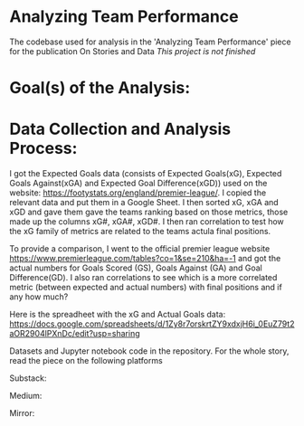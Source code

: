 # Analyzing Team Performance
The codebase used for analysis in the 'Analyzing Team Performance' piece for the publication On Stories and Data
*This project is not finished*

# Goal(s) of the Analysis:

# Data Collection and Analysis Process:
I got the Expected Goals data (consists of Expected Goals(xG), Expected Goals Against(xGA) and Expected Goal Difference(xGD)) used on the website: https://footystats.org/england/premier-league/. I copied the relevant data and put them in a Google Sheet. I then sorted xG, xGA and xGD and gave them gave the teams ranking based on those metrics, those made up the columns xG#, xGA#, xGD#. I then ran correlation to test how the xG family of metrics are related to the teams actula final positions. 

To provide a comparison, I went to the official premier league website https://www.premierleague.com/tables?co=1&se=210&ha=-1 and got the actual numbers for Goals Scored (GS), Goals Against (GA) and Goal Difference(GD). I also ran correlations to see which is a more correlated metric (between expected and actual numbers) with final positions and if any how much?

Here is the spreadheet with the xG and Actual Goals data: https://docs.google.com/spreadsheets/d/1Zy8r7orskrtZY9xdxjH6i_0EuZ79t2aOR2904lPXnDc/edit?usp=sharing

Datasets and Jupyter notebook code in the repository. For the whole story, read the piece on the following platforms

Substack:

Medium:

Mirror: 
